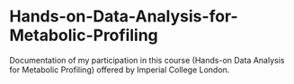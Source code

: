 # Hands-on-Data-Analysis-for-Metabolic-Profiling
Documentation of my participation in this course (Hands-on Data Analysis for Metabolic Profiling) offered by Imperial College London.
